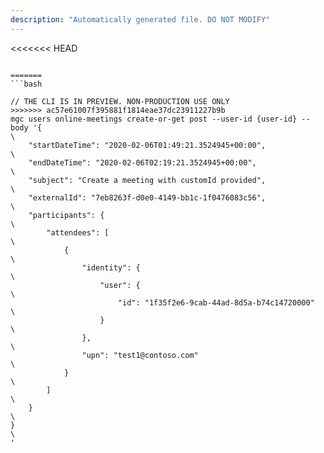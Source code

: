 ```yaml
---
description: "Automatically generated file. DO NOT MODIFY"
---
```


<<<<<<< HEAD
```cli

=======
```bash

// THE CLI IS IN PREVIEW. NON-PRODUCTION USE ONLY
>>>>>>> ac57e61007f395881f1814eae37dc23911227b9b
mgc users online-meetings create-or-get post --user-id {user-id} --body '{\
    "startDateTime": "2020-02-06T01:49:21.3524945+00:00",\
    "endDateTime": "2020-02-06T02:19:21.3524945+00:00",\
    "subject": "Create a meeting with customId provided",\
    "externalId": "7eb8263f-d0e0-4149-bb1c-1f0476083c56",\
    "participants": {\
        "attendees": [\
            {\
                "identity": {\
                    "user": {\
                        "id": "1f35f2e6-9cab-44ad-8d5a-b74c14720000"\
                    }\
                },\
                "upn": "test1@contoso.com"\
            }\
        ]\
    }\
}\
'

```